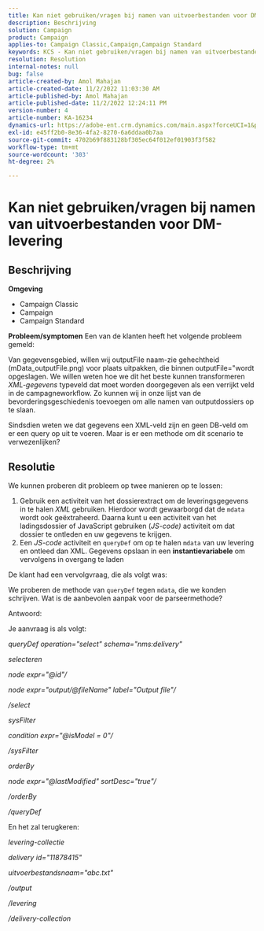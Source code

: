 ```yaml
---
title: Kan niet gebruiken/vragen bij namen van uitvoerbestanden voor DM-levering
description: Beschrijving
solution: Campaign
product: Campaign
applies-to: Campaign Classic,Campaign,Campaign Standard
keywords: KCS - Kan niet gebruiken/vragen bij namen van uitvoerbestanden voor DM-levering
resolution: Resolution
internal-notes: null
bug: false
article-created-by: Amol Mahajan
article-created-date: 11/2/2022 11:03:30 AM
article-published-by: Amol Mahajan
article-published-date: 11/2/2022 12:24:11 PM
version-number: 4
article-number: KA-16234
dynamics-url: https://adobe-ent.crm.dynamics.com/main.aspx?forceUCI=1&pagetype=entityrecord&etn=knowledgearticle&id=157529f9-9d5a-ed11-9561-6045bd006a22
exl-id: e45ff2b0-8e36-4fa2-8270-6a6ddaa0b7aa
source-git-commit: 4702b69f883128bf305ec64f012ef01903f3f582
workflow-type: tm+mt
source-wordcount: '303'
ht-degree: 2%

---
```


# Kan niet gebruiken/vragen bij namen van uitvoerbestanden voor DM-levering

## Beschrijving

<b>Omgeving</b>
- Campaign Classic
- Campaign
- Campaign Standard

<b>Probleem/symptomen</b>
Een van de klanten heeft het volgende probleem gemeld:

Van gegevensgebied, willen wij outputFile naam-zie gehechtheid (mData_outputFile.png) voor plaats uitpakken, die binnen outputFile=&quot;wordt opgeslagen. We willen weten hoe we dit het beste kunnen transformeren *XML-gegevens* typeveld dat moet worden doorgegeven als een verrijkt veld in de campagneworkflow. Zo kunnen wij in onze lijst van de bevorderingsgeschiedenis toevoegen om alle namen van outputdossiers op te slaan.

Sindsdien weten we dat gegevens een XML-veld zijn en geen DB-veld om er een query op uit te voeren. Maar is er een methode om dit scenario te verwezenlijken?


## Resolutie


We kunnen proberen dit probleem op twee manieren op te lossen:

1. Gebruik een activiteit van het dossierextract om de leveringsgegevens in te halen *XML* gebruiken. Hierdoor wordt gewaarborgd dat de `mdata` wordt ook geëxtraheerd. Daarna kunt u een activiteit van het ladingsdossier of JavaScript gebruiken (*JS-code)* activiteit om dat dossier te ontleden en uw gegevens te krijgen.
2. Een *JS-code* activiteit en `queryDef` om op te halen `mdata` van uw levering en ontleed dan XML. Gegevens opslaan in een <b>instantievariabele</b> om vervolgens in overgang te laden


De klant had een vervolgvraag, die als volgt was:

We proberen de methode van `queryDef` tegen `mdata`, die we konden schrijven. Wat is de aanbevolen aanpak voor de parseermethode?

Antwoord:

Je aanvraag is als volgt:

*queryDef operation=&quot;select&quot; schema=&quot;nms:delivery&quot;*

*selecteren*

*node expr=&quot;@id&quot;/*

*node expr=&quot;output/@fileName&quot; label=&quot;Output file&quot;/*

*/select*

*sysFilter*

*condition expr=&quot;@isModel = 0&quot;/*

*/sysFilter*

*orderBy*

*node expr=&quot;@lastModified&quot; sortDesc=&quot;true&quot;/*

*/orderBy*

*/queryDef*



En het zal terugkeren:

*levering-collectie*

*delivery id=&quot;11878415&quot;*

*uitvoerbestandsnaam=&quot;abc.txt&quot;*

*/output*

*/levering*

*/delivery-collection*
